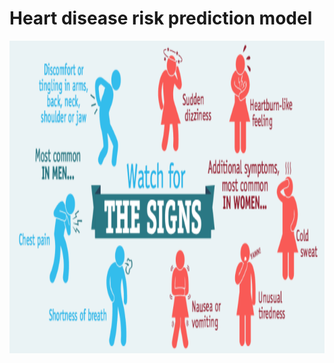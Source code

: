 # Heart disease risk prediction model 


<img src="https://github.com/Mukhriddin19980901/the-risk-of-heart-disease-predictions/blob/main/symptom.png" width='800' height='500' />
